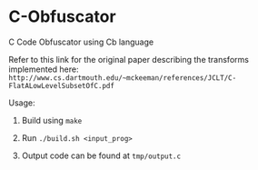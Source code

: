 # C-Obfuscator
C Code Obfuscator using Cb language <br/>

Refer to this link for the original paper describing the transforms implemented here: `http://www.cs.dartmouth.edu/~mckeeman/references/JCLT/C-FlatALowLevelSubsetOfC.pdf`

Usage: 
1. Build using ```make```

2. Run ```./build.sh <input_prog>```

3. Output code can be found at ```tmp/output.c```